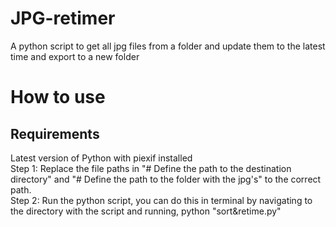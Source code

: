 # JPG-retimer
A python script to get all jpg files from a folder and update them to the latest time and export to a new folder
<br/>
# How to use
## Requirements
Latest version of Python with piexif installed
<br/>
Step 1:
Replace the file paths in "# Define the path to the destination directory" and "# Define the path to the folder with the jpg's" to the correct path.
<br/>
Step 2:
Run the python script, you can do this in terminal by navigating to the directory with the script and running, python "sort&retime.py"

